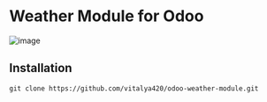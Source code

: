 # Weather Module for Odoo


![image](https://user-images.githubusercontent.com/67874485/120887482-d66f1780-c5fb-11eb-98a9-29dd2adfb775.png)

## Installation
```
git clone https://github.com/vitalya420/odoo-weather-module.git
```



